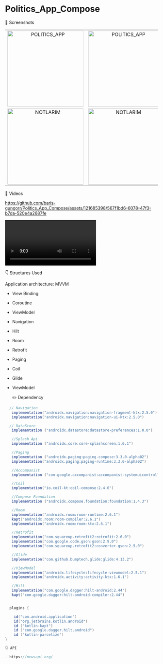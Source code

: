 # Politics_App_Compose

📸 Screenshots
<table>
  <tr>
    <td align="center">
      <img src="https://github.com/baris-gungorr/Politics_App_Compose/assets/121685398/0b2e59a9-167d-4188-8df5-ed9804e4acf3" alt="POLITICS_APP" width="250">
    </td>
    <td align="center">
      <img src="https://github.com/baris-gungorr/Politics_App_Compose/assets/121685398/98806ac7-5bed-48bf-a1f6-dcf01029eb60" alt="POLITICS_APP" width="250">
    </td>
    <td align="center">
      <img src="https://github.com/baris-gungorr/Politics_App_Compose/assets/121685398/a420ed55-b822-4ec3-b5a1-31a0d13871f8" alt="POLITICS_APP" width="250">
    </td>
  </tr>
  <tr>
    <td align="center">
      <img src="https://github.com/baris-gungorr/Politics_App_Compose/assets/121685398/f8449dd5-c798-43f9-9e55-ae5017f2d30d" alt="NOTLARIM" width="250">
    </td>
    <td align="center">
      <img src="https://github.com/baris-gungorr/Politics_App_Compose/assets/121685398/3a0ccd39-2ca9-4634-a252-90f68ba780aa" alt="NOTLARIM" width="250">
    </td>
    <td align="center">
      <img src="https://github.com/baris-gungorr/Politics_App_Compose/assets/121685398/c908a6bd-01e2-4416-a9f1-e72bec06b995" alt="NOTLARIM" width="250">
    </td>
  </tr>
</table>


📸 Videos
 <!-- Video -->
<div align="left">

https://github.com/baris-gungorr/Politics_App_Compose/assets/121685398/567f1bd6-6078-47f3-b7da-520e4a2687fe


  <video src= "VIDEO.mp4"/>
</div>


👇 Structures Used

Application architecture: MVVM

- View Binding 
- Coroutine
- ViewModel
- Navigation
- Hilt
- Room
- Retrofit
- Paging
- Coil
- Glide
- ViewModel


  ✏️ Dependency
 ```gradle
   // Navigation
    implementation("androidx.navigation:navigation-fragment-ktx:2.5.0")
    implementation("androidx.navigation:navigation-ui-ktx:2.5.0")

   // DataStore
    implementation ("androidx.datastore:datastore-preferences:1.0.0")

    //Splash Api
    implementation ("androidx.core:core-splashscreen:1.0.1")

    //Paging
    implementation ("androidx.paging:paging-compose:3.3.0-alpha02")
    implementation("androidx.paging:paging-runtime:3.3.0-alpha02")

    //Accompanist
    implementation ("com.google.accompanist:accompanist-systemuicontroller:0.31.4-beta")

    //Coil
    implementation("io.coil-kt:coil-compose:2.4.0")

    //Compose Foundation
    implementation ("androidx.compose.foundation:foundation:1.4.3")

    //Room
    implementation("androidx.room:room-runtime:2.6.1")
    kapt("androidx.room:room-compiler:2.6.1")
    implementation("androidx.room:room-ktx:2.6.1")

    //Retrofit
    implementation("com.squareup.retrofit2:retrofit:2.6.0")
    implementation("com.google.code.gson:gson:2.9.0")
    implementation("com.squareup.retrofit2:converter-gson:2.5.0")

    //Glide
    implementation("com.github.bumptech.glide:glide:4.13.2")

    //ViewModel
    implementation("androidx.lifecycle:lifecycle-viewmodel:2.5.1")
    implementation("androidx.activity:activity-ktx:1.6.1")

    //Hilt
    implementation("com.google.dagger:hilt-android:2.44")
    kapt("com.google.dagger:hilt-android-compiler:2.44")



```

```groovy
  plugins {

    id("com.android.application")
    id("org.jetbrains.kotlin.android")
    id ("kotlin-kapt")
    id ("com.google.dagger.hilt.android")
    id ("kotlin-parcelize")
}


```

```groovy
👇 API

- https://newsapi.org/

```
